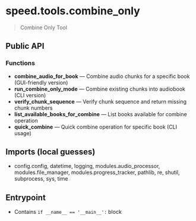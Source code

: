 # speed.tools.combine_only

> Combine Only Tool

## Public API


### Functions
- **combine_audio_for_book** — Combine audio chunks for a specific book (GUI-friendly version)
- **run_combine_only_mode** — Combine existing chunks into audiobook (CLI version)
- **verify_chunk_sequence** — Verify chunk sequence and return missing chunk numbers
- **list_available_books_for_combine** — List books available for combine operation
- **quick_combine** — Quick combine operation for specific book (CLI usage)

## Imports (local guesses)
- config.config, datetime, logging, modules.audio_processor, modules.file_manager, modules.progress_tracker, pathlib, re, shutil, subprocess, sys, time

## Entrypoint
- Contains `if __name__ == '__main__':` block